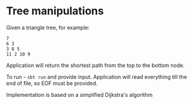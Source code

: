 # Tree manipulations

Given a triangle tree, for example:
```
7
6 3
3 8 5
11 2 10 9
```

Application will return the shortest path from the top to the bottom node.

To run - `sbt run` and provide input. Application will read everything till the end of file, so EOF must be provided.

Implementation is based on a simplified Dijkstra's algorithm
